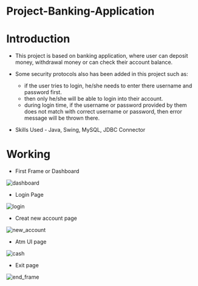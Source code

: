 # Project-Banking-Application

# Introduction

- This project is based on banking application, where user can deposit money, withdrawal money or can check their account balance.
- Some security protocols also has been added in this project such as: 
  - if the user tries to login, he/she needs to enter there username and password first.
  - then only he/she will be able to login into their account. 
  - during login time, if the username or password provided by them does not match with correct username or password, then error message will be thrown there.

- Skills Used - Java, Swing, MySQL, JDBC Connector

# Working

- First Frame or Dashboard

![dashboard](https://user-images.githubusercontent.com/87830353/178159742-7ecfeef5-265a-4a51-9253-53baea86db16.JPG)

- Login Page

![login](https://user-images.githubusercontent.com/87830353/178159745-eb08d504-29b4-424f-b752-54041d009fe7.JPG)

- Creat new account page

![new_account](https://user-images.githubusercontent.com/87830353/178159752-00f771dd-2a24-4866-a6c7-770a8c726bce.JPG)

- Atm UI page

![cash](https://user-images.githubusercontent.com/87830353/178159756-ad1f8c7c-7e59-448b-9a1a-34e2b9a2ed3a.JPG)

- Exit page

![end_frame](https://user-images.githubusercontent.com/87830353/178159760-212a4ec4-71e4-4159-b43d-548e3926ae4a.JPG)
